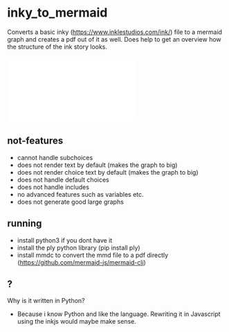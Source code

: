 # inky_to_mermaid

Converts a basic inky (https://www.inklestudios.com/ink/) file to a mermaid graph and creates a pdf out of it as well. Does help to get an overview how the structure of the ink story looks.

![example_output](example_output.pdf)

## not-features

- cannot handle subchoices
- does not render text by default (makes the graph to big)
- does not render choice text by default (makes the graph to big)
- does not handle default choices
- does not handle includes
- no advanced features such as variables etc.
- does not generate good large graphs

## running

- install python3 if you dont have it
- install the ply python library (pip install ply)
- install mmdc to convert the mmd file to a pdf directly (https://github.com/mermaid-js/mermaid-cli)

## ?

Why is it written in Python?
- Because i know Python and like the language. Rewriting it in Javascript using the inkjs would maybe make sense.

